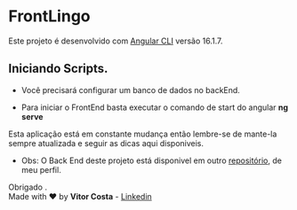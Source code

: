 # FrontLingo

Este projeto é desenvolvido com [Angular CLI](https://github.com/angular/angular-cli) versão 16.1.7.

## Iniciando Scripts.

* Você precisará configurar um banco de dados no backEnd.

* Para iniciar o FrontEnd basta executar o comando de start do angular **ng serve**

Esta aplicação está em constante mudança então lembre-se de mante-la sempre atualizada e seguir as dicas aqui disponiveis.

* Obs: O Back End deste projeto está disponivel em outro [repositório](https://github.com/VitorCostaTI/BackRoom), de meu perfil.

Obrigado .\
Made with :heart: by **Vitor Costa** - [Linkedin](https://www.linkedin.com/in/vitor-costa-10566b22a/)
